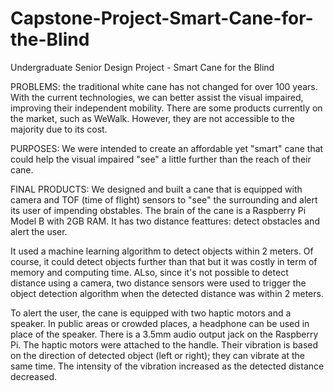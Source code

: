 # Capstone-Project-Smart-Cane-for-the-Blind

Undergraduate Senior Design Project - Smart Cane for the Blind

PROBLEMS: the traditional white cane has not changed for over 100 years. With the current technologies, we can better assist the visual impaired, improving their independent mobility. There are some products currently on the market, such as WeWalk. However, they are not accessible to the majority due to its cost.

PURPOSES: We were intended to create an affordable yet "smart" cane that could help the visual impaired "see" a little further than the reach of their cane.

FINAL PRODUCTS: We designed and built a cane that is equipped with camera and TOF (time of flight) sensors to "see" the surrounding and alert its user of impending obstables. The brain of the cane is a Raspberry Pi Model B with 2GB RAM. It has two distance feattures: detect obstacles and alert the user.

It used a machine learning algorithm to detect objects within 2 meters. Of course, it could detect objects further than that but it was costly in term of memory and computing time. ALso, since it's not possible to detect distance using a camera, two distance sensors were used to trigger the object detection algorithm when the detected distance was within 2 meters. 

To alert the user, the cane is equipped with two haptic motors and a speaker. In public areas or crowded places, a headphone can be used in place of the speaker. There is a 3.5mm audio output jack on the Raspberry Pi. The haptic motors were attached to the handle. Their vibration is based on the direction of detected object (left or right); they can vibrate at the same time. The intensity of the vibration increased as the detected distance decreased.
